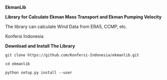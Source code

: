 

**EkmanLib**

**Library for Calculate Ekman Mass Transport and Ekman Pumping Velocity**

The library can calculate Wind Data from ERA5, CCMP, etc.

Konfersi Indonesia

**Download and Install The Library**

``git clone https://github.com/Konfersi-Indonesia/ekmanlib.git``

``cd ekmanlib``

``python setup.py install --user``
